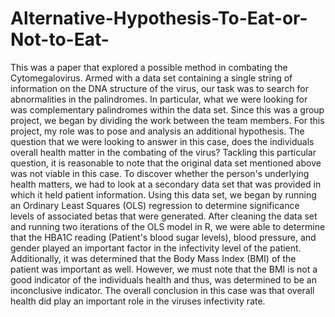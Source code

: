 # Alternative-Hypothesis-To-Eat-or-Not-to-Eat-
This was a paper that explored a possible method in combating the Cytomegalovirus. Armed with a data set containing a single string of information on the DNA structure of the virus, our task was to search for abnormalities in the palindromes. In particular, what we were looking for was complementary palindromes within the data set. Since this was a group project, we began by dividing the work between the team members. For this project, my role was to pose and analysis an additional hypothesis. The question that we were looking to answer in this case, does the individuals overall health matter in the combating of the virus?  Tackling this particular question, it is reasonable to note that the original data set mentioned above was not viable in this case. To discover whether the person's underlying health matters, we had to look at a secondary data set that was provided in which it held patient information. Using this data set, we began by running an Ordinary Least Squares (OLS) regression to determine significance levels of associated betas that were generated. After cleaning the data set and running two iterations of the OLS model in R, we were able to determine that the HBA1C reading (Patient's blood sugar levels), blood pressure, and gender played an important factor in the infectivity level of the patient. Additionally, it was determined that the Body Mass Index (BMI) of the patient was important as well. However, we must note that the BMI is not a good indicator of the individuals health and thus, was determined to be an inconclusive indicator. The overall conclusion in this case was that overall health did play an important role in the viruses infectivity rate.
